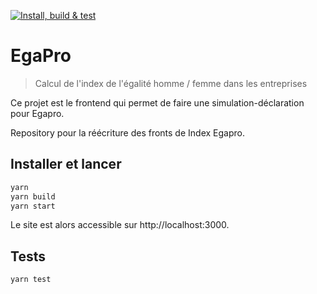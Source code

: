 [![Install, build & test](https://github.com/SocialGouv/egapro-next/actions/workflows/build-and-test.yml/badge.svg)](https://github.com/SocialGouv/egapro-next/actions/workflows/build-and-test.yml)

# EgaPro

> Calcul de l'index de l'égalité homme / femme dans les entreprises

Ce projet est le frontend qui permet de faire une simulation-déclaration pour Egapro.

Repository pour la réécriture des fronts de Index Egapro.

## Installer et lancer

```bash
yarn
yarn build
yarn start
```

Le site est alors accessible sur http://localhost:3000.

## Tests

```bash
yarn test
```


